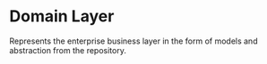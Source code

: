 # Domain Layer

Represents the enterprise business layer in the form of models and abstraction from the repository.
